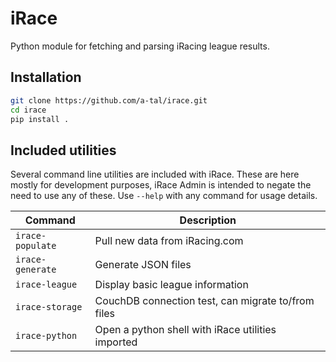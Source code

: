 # iRace

Python module for fetching and parsing iRacing league results.


## Installation

```bash
git clone https://github.com/a-tal/irace.git
cd irace
pip install .
```


## Included utilities

Several command line utilities are included with iRace. These are here mostly
for development purposes, iRace Admin is intended to negate the need to use
any of these. Use `--help` with any command for usage details.

Command          | Description
-----------------|-------------------------------
`irace-populate` | Pull new data from iRacing.com
`irace-generate` | Generate JSON files
`irace-league`   | Display basic league information
`irace-storage`  | CouchDB connection test, can migrate to/from files
`irace-python`   | Open a python shell with iRace utilities imported
